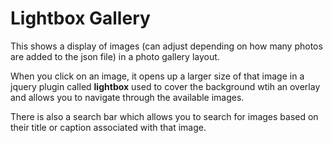 # Lightbox Gallery

<p>This shows a display of images (can adjust depending on how many photos are added to the json file) in a photo gallery layout.</p>
<p>When you click on an image, it opens up a larger size of that image in a jquery plugin called <b>lightbox</b> used to cover the background wtih an overlay and allows you to navigate through the available images.</p>
<p>There is also a search bar which allows you to search for images based on their title or caption associated with that image.</p>
